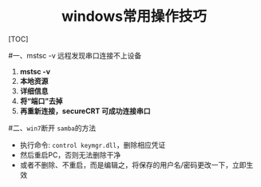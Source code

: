 # <center>windows常用操作技巧</center>

[TOC]

#一、mstsc -v 远程发现串口连接不上设备

1. **mstsc -v**
2. **本地资源**
3. **详细信息**
4. **将“端口”去掉**
5. **再重新连接，secureCRT 可成功连接串口**

#二、`win7`断开 `samba`的方法

* 执行命令: `control keymgr.dll`，删除相应凭证
* 然后重启PC，否则无法删除干净
* 或者不删除、不重启，而是编辑之，将保存的用户名/密码更改一下，立即生效



